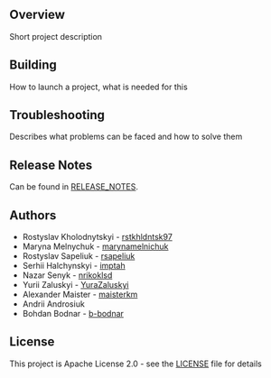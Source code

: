 ## Overview
Short project description
## Building
How to launch a project, what is needed for this

## Troubleshooting
Describes what problems can be faced and how to solve them

## Release Notes
Can be found in [RELEASE_NOTES](RELEASE_NOTES.md).

## Authors
* Rostyslav Kholodnytskyi  - [rstkhldntsk97](https://github.com/rstkhldntsk97)
* Maryna Melnychuk - [marynamelnichuk](https://github.com/marynamelnichuk)
* Rostyslav Sapeliuk - [rsapeliuk](https://github.com/rsapeliuk)
* Serhii Halchynskyi - [imptah](https://github.com/imptah)
* Nazar Senyk - [nrikoklsd](https://github.com/nrikoklsd)
* Yurii Zaluskyi - [YuraZaluskyi](https://github.com/YuraZaluskyi)
* Alexander Maister - [maisterkm](https://github.com/maisterkm)
* Andrii Androsiuk
* Bohdan Bodnar - [b-bodnar](https://github.com/b-bodnar)

## License
This project is Apache License 2.0 - see the [LICENSE](LICENSE) file for details
